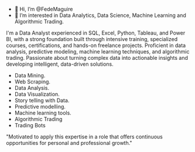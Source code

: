- 👋 Hi, I’m @FedeMaguire
- 👀 I’m interested in Data Analytics, Data Science, Machine Learning and Algorithmic Trading.

I'm a Data Analyst experienced in SQL, Excel, Python, Tableau, and Power BI, with a strong foundation built through intensive training, 
specialized courses, certifications, and hands-on freelance projects. Proficient in data analysis, predictive modeling, machine learning 
techniques, and algorithmic trading. Passionate about turning complex data into actionable insights and developing intelligent, 
data-driven solutions.

- Data Mining.
- Web Scraping.
- Data Analysis.
- Data Visualization.
- Story telling with Data.
- Predictive modelling.
- Machine learning tools.
- Algorithmic Trading
- Trading Bots

"Motivated to apply this expertise in a role that offers 
continuous opportunities for personal and professional growth."
